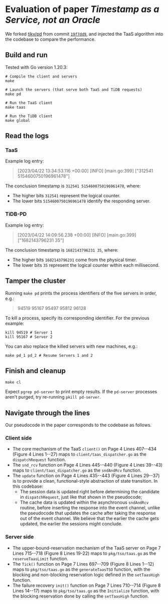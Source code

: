 # Evaluation of paper _Timestamp as a Service, not an Oracle_

We forked [tikv/pd](https://github.com/tikv/pd) from commit [`19f7dd9`](https://github.com/tikv/pd/commit/19f7dd98b087a7435fd63d8f38752ee1b3992cbb),
and injected the TaaS algorithm into the codebase to compare the performance.

## Build and run
Tested with Go version 1.20.3:
```shell
# Compile the client and servers
make

# Launch the servers (that serve both TaaS and TiDB requests)
make pd

# Run the TaaS client
make taas

# Run the TiDB client
make global
```

## Read the logs
### TaaS
Example log entry:
> [2023/04/22 13:34:53.116 +00:00] [INFO] [main.go:399] ["312541 5154600750196961478"]

The conclusion timestamp is `312541 5154600750196961478`, where:
- The higher bits `312541` represent the logical counter.
- The lower bits `5154600750196961478` identify the responding server.

### TiDB-PD
Example log entry:
> [2023/04/22 14:09:56.238 +00:00] [INFO] [main.go:399] ["1682143796231 35"]

The conclusion timestamp is `1682143796231 35`, where:
- The higher bits `1682143796231` come from the physical timer.
- The lower bits `35` represent the logical counter within each millisecond.

## Tamper the cluster
Running `make pd` prints the process identifiers of the five servers in order, e.g.:
> 94519
95167
95497
95812
96128

To kill a process, specify its corresponding identifier.  For the previous example:
```shell
kill 94519 # Server 1
kill 95167 # Server 2
```

You can also replace the killed servers with new machines, e.g.:
```shell
make pd_1 pd_2 # Resume Servers 1 and 2
```

## Finish and cleanup
```shell
make cl
```
Expect `pgrep pd-server` to print empty results.
If the `pd-server` processes aren't purged, try re-running `pkill pd-server`.

## Navigate through the lines
Our pseudocode in the paper corresponds to the codebase as follows.

### Client side
- The core mechanism of the TaaS `client()` on Page 4 Lines 407--434 (Figure 4 Lines 1--27)
  maps to `client/taas_dispatcher.go` as the `dispatchRequest` function.
- The `snd_rcv` function on Page 4 Lines 445--440 (Figure 4 Lines 39--43)
  maps to `client/taas_dispatcher.go` as the `sndAndRcv` function.
- The `update` function on Page 4 Lines 435--443 (Figure 4 Lines 29--37)
  is to provide a clean, functional-style abstraction of state transition.
  In this codebase:
  + The session data is updated right before determining the candidate in `dispatchRequest`,
    just like that shown in the pseudocode;
  + The cache data is updated within the asynchronous `sndAndRcv` routine,
    before inserting the response into the event channel,
    unlike the pseudocode that updates the cache after taking the response out of the event channel.
    We believe that the earlier the cache gets updated, the earlier the sessions might conclude.

### Server side
- The upper-bound-reservation mechanism of the TaaS server on Page 7 Lines 715--718 (Figure 8 Lines 19-22)
  maps to `pkg/tso/taas.go` as the `reserveTaasLimit` function.
- The `Tick()` function on Page 7 Lines 697--709 (Figure 8 Lines 1--12)
  maps to `pkg/tso/taas.go` as the `generateTaasTSO` function,
  with the blocking and non-blocking reservation logic defined in the `setTaasHigh` function.
- The failure recovery `init()` function on Page 7 Lines 710--714 (Figure 8 Lines 14--17)
  maps to `pkg/tso/taas.go` as the `Initialize` function,
  with the blocking reservation done by calling the `setTaasHigh` function.
